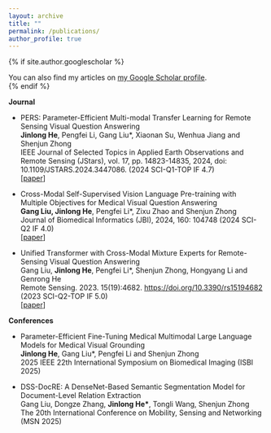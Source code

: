```yaml
---
layout: archive
title: ""
permalink: /publications/
author_profile: true
---
```


{% if site.author.googlescholar %}
  <div class="wordwrap">You can also find my articles on <a href="{{site.author.googlescholar}}">my Google Scholar profile</a>.</div>
{% endif %}

**Journal**

* PERS: Parameter-Efficient Multi-modal Transfer Learning for Remote Sensing Visual Question Answering <br>
<b>Jinlong He</b>, Pengfei Li, Gang Liu*, Xiaonan Su, Wenhua Jiang and Shenjun Zhong <br>
IEEE Journal of Selected Topics in Applied Earth Observations and Remote Sensing (JStars), vol. 17, pp. 14823-14835, 2024, doi: 10.1109/JSTARS.2024.3447086. (2024 SCI-Q1-TOP IF 4.7) <br>
[[paper](https://ieeexplore.ieee.org/abstract/document/10643278/)]

* Cross-Modal Self-Supervised Vision Language Pre-training with Multiple Objectives for Medical Visual Question Answering <br>
<b>Gang Liu, Jinlong He</b>, Pengfei Li*, Zixu Zhao and Shenjun Zhong <br>
Journal of Biomedical Informatics (JBI), 2024, 160: 104748 (2024 SCI-Q2 IF 4.0) <br>
[[paper](https://www.sciencedirect.com/science/article/pii/S1532046424001667)]

* Unified Transformer with Cross-Modal Mixture Experts for Remote-Sensing Visual Question Answering <br>
Gang Liu, <b>Jinlong He</b>, Pengfei Li*, Shenjun Zhong, Hongyang Li and Genrong He <br>
Remote Sensing. 2023. 15(19):4682. https://doi.org/10.3390/rs15194682 (2023 SCI-Q2-TOP IF 5.0)<br>
[[paper](https://www.mdpi.com/2072-4292/15/19/4682)]

**Conferences**

* Parameter-Efficient Fine-Tuning Medical Multimodal Large Language Models for Medical Visual Grounding <br>
<b>Jinlong He</b>, Gang Liu*, Pengfei Li and Shenjun Zhong <br>
2025 IEEE 22th International Symposium on Biomedical Imaging (ISBI 2025)<br>

* DSS-DocRE: A DenseNet-Based Semantic Segmentation Model for Document-Level Relation Extraction <br>
Gang Liu, Dongze Zhang, <b>Jinlong He*</b>, Tongli Wang, Shenjun Zhong <br>
The 20th International Conference on Mobility, Sensing and Networking (MSN 2025)<br>
